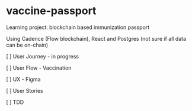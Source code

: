 # vaccine-passport
Learning project: blockchain based immunization passport

Using Cadence (Flow blockchain), React and Postgres (not sure if all data can be on-chain)

[ ] User Journey - in progress

[ ] User Flow - Vaccination

[ ] UX - Figma

[ ] User Stories

[ ] TDD
